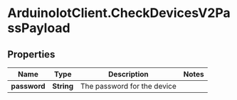 # ArduinoIotClient.CheckDevicesV2PassPayload

## Properties

Name | Type | Description | Notes
------------ | ------------- | ------------- | -------------
**password** | **String** | The password for the device | 



